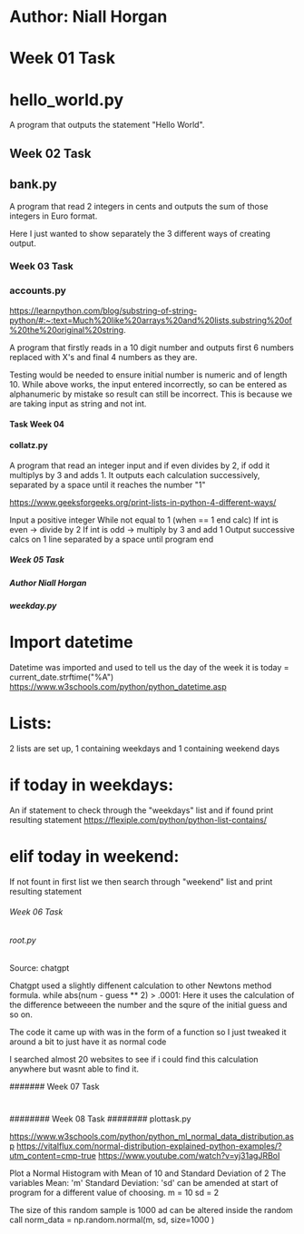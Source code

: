 # Author: Niall Horgan

#

# Week 01 Task
# hello_world.py

A program that outputs the statement "Hello World".



## Week 02 Task
## bank.py

A program that read 2 integers in cents and outputs the sum of those integers in Euro format.

Here I just wanted to show separately the 3 different ways of creating output. 


### Week 03 Task 
### accounts.py

https://learnpython.com/blog/substring-of-string-python/#:~:text=Much%20like%20arrays%20and%20lists,substring%20of%20the%20original%20string.

A program that firstly reads in a 10 digit number and outputs first 6 numbers 
replaced with X's and final 4 numbers as they are.

Testing would be needed to ensure initial number is numeric and of length 10.
While above works, the input entered incorrectly, so can be entered as alphanumeric by mistake so result can still be incorrect.
This is because we are taking input as string and not int.




#### Task Week 04
#### collatz.py

A program that read an integer input and if even divides by 2, if odd it multiplys by 3 and adds 1.
It outputs each calculation successively, separated by a space until it reaches the number "1"

https://www.geeksforgeeks.org/print-lists-in-python-4-different-ways/

Input a positive integer
While not equal to 1 (when == 1 end calc)
If int is even -> divide by 2
If int is odd  -> multiply by 3 and add 1
Output successive calcs on 1 line separated by a space until program end



##### Week 05 Task
##### Author Niall Horgan
##### weekday.py

# Import datetime
Datetime was imported and used to tell us the day of the week it is
today = current_date.strftime("%A")
https://www.w3schools.com/python/python_datetime.asp

# Lists: 
2 lists are set up, 1 containing weekdays and 1 containing weekend days

# if today in weekdays:
An if statement to check through the "weekdays" list and if found print resulting statement
https://flexiple.com/python/python-list-contains/

# elif today in weekend:
If not fount in first list we then search through "weekend" list and print resulting statement



###### Week 06 Task
###### root.py

Source: chatgpt

Chatgpt used a slightly diffenent calculation to other Newtons method formula.
while abs(num - guess ** 2) > .0001:
Here it uses the calculation of the difference betweeen the number and the squre  of the initial guess and so on.

The code it came up with was in the form of a function so I just tweaked it around a bit to just have it as normal code

I searched almost 20 websites to see if i could find this calculation anywhere but wasnt able to find it.


####### Week 07 Task



#
######## Week 08 Task
######## plottask.py

https://www.w3schools.com/python/python_ml_normal_data_distribution.asp
https://vitalflux.com/normal-distribution-explained-python-examples/?utm_content=cmp-true
https://www.youtube.com/watch?v=yj31agJRBoI

Plot a Normal Histogram with Mean of 10 and Standard Deviation of 2
The variables Mean: 'm' Standard Deviation: 'sd' can be amended at start of program for a different value of choosing.
m = 10
sd = 2

The size of this random sample is 1000 ad  can be altered inside the random call
norm_data = np.random.normal(m, sd, size=1000 )
